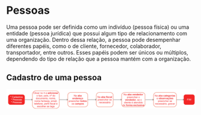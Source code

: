 # Pessoas

Uma pessoa pode ser definida como um indivíduo (pessoa física) ou uma entidade (pessoa jurídica) que possui algum tipo de relacionamento com uma organização. Dentro dessa relação, a pessoa pode desempenhar diferentes papéis, como o de cliente, fornecedor, colaborador, transportador, entre outros. Esses papéis podem ser únicos ou múltiplos, dependendo do tipo de relação que a pessoa mantém com a organização.

## Cadastro de uma pessoa

![Cadastro - Pessoas](person.png)